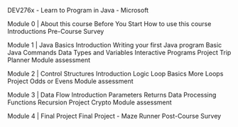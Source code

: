 DEV276x - 
Learn to Program in Java - Microsoft

Module 0 | About this course 
Before You Start 
How to use this course 
Introductions 
Pre-Course Survey

Module 1 | Java Basics 
Introduction Writing your first Java program 
Basic Java Commands 
Data Types and Variables 
Interactive Programs 
Project Trip Planner 
Module assessment

Module 2 | Control Structures 
Introduction 
Logic
Loop Basics
More Loops
Project Odds or Evens 
Module assessment

Module 3 | Data Flow 
Introduction 
Parameters 
Returns 
Data Processing Functions 
Recursion 
Project Crypto
Module assessment

Module 4 | Final Project 
Final Project - Maze Runner
Post-Course Survey
